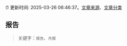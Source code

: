 :alarm_clock: 更新时间: 2025-03-26 06:46:37。[文章来源](/README.md)、[文章分类](/TAGS.md)

## 报告


> 关键字：`报告`、`月报`



